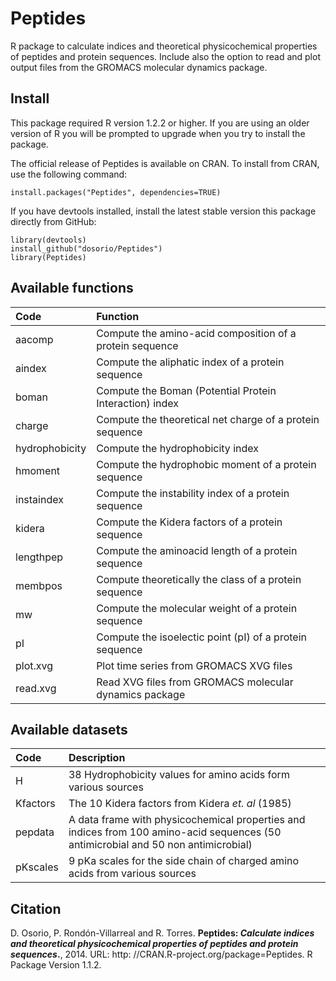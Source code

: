 Peptides
========
R package to calculate indices and theoretical physicochemical properties of peptides and protein sequences. Include also the option to read and plot output files from the GROMACS molecular dynamics package.

Install
-------
This package required R version 1.2.2 or higher. If you are using an older version of R you will be prompted to upgrade when you try to install the package.

The official release of Peptides is available on CRAN. To install from CRAN, use the following command:
```
install.packages("Peptides", dependencies=TRUE)
```
If you have devtools installed, install the latest stable version this package directly from GitHub:

```
library(devtools)
install_github("dosorio/Peptides")
library(Peptides)
```

Available functions
-------------------
| Code        | Function |
| :------------- |:-------------|
|aacomp  |  Compute the amino-acid composition of a protein sequence|
|aindex  |	Compute the aliphatic index of a protein sequence |
|boman   |	Compute the Boman (Potential Protein Interaction) index |
|charge  |	Compute the theoretical net charge of a protein sequence |
|hydrophobicity	| Compute the hydrophobicity index |
|hmoment  |	Compute the hydrophobic moment of a protein sequence |
|instaindex	| Compute the instability index of a protein sequence |
|kidera | Compute the Kidera factors of a protein sequence |
|lengthpep| Compute the aminoacid length of a protein sequence |
|membpos |	Compute theoretically the class of a protein sequence |
|mw	| Compute the molecular weight of a protein sequence |
|pI	| Compute the isoelectic point (pI) of a protein sequence |
|plot.xvg	| Plot time series from GROMACS XVG files |
|read.xvg |	Read XVG files from GROMACS molecular dynamics package |

Available datasets
-------------------
| Code        | Description |
|:----------- |:------------|
|H  | 38 Hydrophobicity values for amino acids form various sources |
|Kfactors | The 10 Kidera factors from Kidera *et. al* (1985)|
|pepdata | A data frame with physicochemical properties and indices from 100 amino-acid sequences (50 antimicrobial and 50 non antimicrobial)  |
|pKscales | 9 pKa scales for the side chain of charged amino acids from various sources |

Citation
--------
D. Osorio, P. Rondón-Villarreal and R. Torres. **Peptides: *Calculate indices and theoretical physicochemical properties of peptides and protein sequences*.**, 2014. URL: http: //CRAN.R-project.org/package=Peptides. R Package Version 1.1.2.

